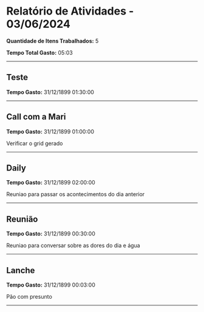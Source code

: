 # Relatório de Atividades - 03/06/2024
**Quantidade de Itens Trabalhados:** 5

**Tempo Total Gasto:** 05:03

---

## Teste
**Tempo Gasto:** 31/12/1899 01:30:00



---

## Call com a Mari
**Tempo Gasto:** 31/12/1899 01:00:00

Verificar o grid gerado

---

## Daily
**Tempo Gasto:** 31/12/1899 02:00:00

Reuniao para passar os acontecimentos do dia anterior

---

## Reunião
**Tempo Gasto:** 31/12/1899 00:30:00

Reuniao para conversar sobre as dores do dia e água

---

## Lanche
**Tempo Gasto:** 31/12/1899 00:03:00

Pão com presunto

---

